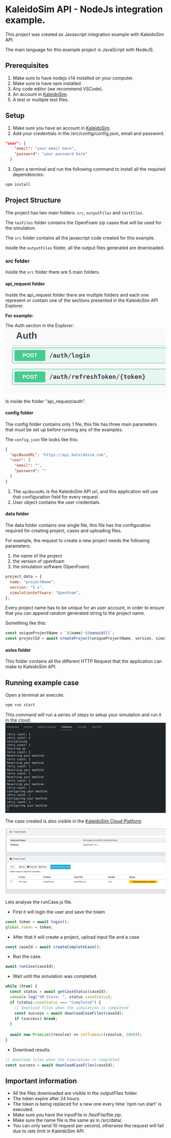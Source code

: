 # KaleidoSim API - NodeJs integration example.

This project was created as Javascript integration example with KaleidoSim API.

The main language for this example project is JavaScript with NodeJS.

## Prerequisites

1. Make sure to have nodejs v14 installed on your computer.
2. Make sure to have npm installed.
3. Any code editor (we recommend VSCode).
4. An account in [KaleidoSim](https://app.kaleidosim.com/register).
5. A test or multiple test files.

## Setup

1. Make sure you have an account in [KaleidoSim](https://app.kaleidosim.com/register).
2. Add your credentials in the /src/config/config.json, email and password.

```JSON
"user": {
    "email": "your email here",
    "password": "your password here"
  }
```

3. Open a terminal and run the following command to install all the required dependencies:

```bash
npm install
```

## Project Structure

The project has two main folders: `src`, `outputFiles` and `testFiles`.

The `tesFiles` folder contains the OpenFoam zip cases that will be used for the simulation.

The `src` folder contains all the javascript code created for this example.

Inside the `outputFiles` folder, all the output files generated are downloaded.

### **src folder**

Inside the `src` folder there are 5 main folders.

#### **api_request folder**

Inside the api_request folder there are mutliple folders and each one represent or contain one of the sections presented in the KaleidoSim API Explorer.

**For example:**

The Auth section in the Explorer:
<img src="./img_readme/Auth.png" tag="auth">

Is inside the folder "api_request/auth".

#### **config folder**

The config folder contains only 1 file, this file has three main parameters that must be set up before running any of the examples.

The `config.json` file looks like this:

```JSON
{
  "apiBaseURL": "https://api.kaleidosim.com",
  "user": {
    "email": "",
    "password": ""
  }
}
```

1. The `apiBaseURL` is the KaleidoSim API url, and this application will use that configuration field for every request.
2. User object contains the user credentials.

#### **data folder**

The data folder contains one single file, this file has the configuration required for creating project, cases and uploading files.

For example, the request to create a new project needs the following parameters:

1. the name of the project
2. the version of openfoam
3. the simulation software (OpenFoam)

```javascript
project_data = {
  name: "projectName",
  version: "5.x",
  simulationSoftware: "OpenFoam",
};
```

Every project name has to be unique for an user account, in order to ensure that you can append random generated string to the project name.

Something like this:

```javascript
const uniqueProjectName = `${name}-${nanoid()}`;
const projectId = await createProject(uniqueProjectName, version, simulationSoftware);
```

#### **axios folder**

This folder contains all the different HTTP Request that the application can make to KaleidoSim API.

## Running example case

Open a terminal an execute:

```bash
npm run start
```

This command will run a series of steps to setup your simulation and run it in the cloud.
<img src="./img_readme/Terminal_case_running.png" alt="ks_terminal">

The case created is also visible in the [KaleidoSim Cloud Platform](https://app.kaleidosim.com/)

<img src="./img_readme/KS_case_running.png" alt="ks">

Lets analyse the runCase.js file.

- First it will login the user and save the token

```javascript
const token = await login();
global.token = token;
```

- After that it will create a project, upload input file and a case.

```javascript
const caseId = await createCompleteCase();
```

- Run the case.

```javascript
await runCase(caseId);
```

- Wait until the simulation was completed.

```javascript
while (true) {
  const status = await getCaseStatus(caseId);
  console.log("VM State: ", status.caseStatus);
  if (status.caseStatus === "Completed") {
    // download files when the simulation is completed
    const success = await downloadCaseFiles(caseId);
    if (success) break;
  }

  await new Promise((resolve) => setTimeout(resolve, 5000));
}
```

- Download results.

```javascript
// download files when the simulation is completed
const success = await downloadCaseFiles(caseId);
```

## Important information

- All the files downloaded are visible in the outputFiles folder.
- The token expire after 24 hours.
- The token is being replaced for a new one every time 'npm run start' is executed.
- Make sure you have the inputFile in /testFile/file.zip.
- Make sure the name file is the same as in /src/data/.
- You can only send 10 request per second, otherwise the request will fail due to rate limit in KaleidoSim API.
